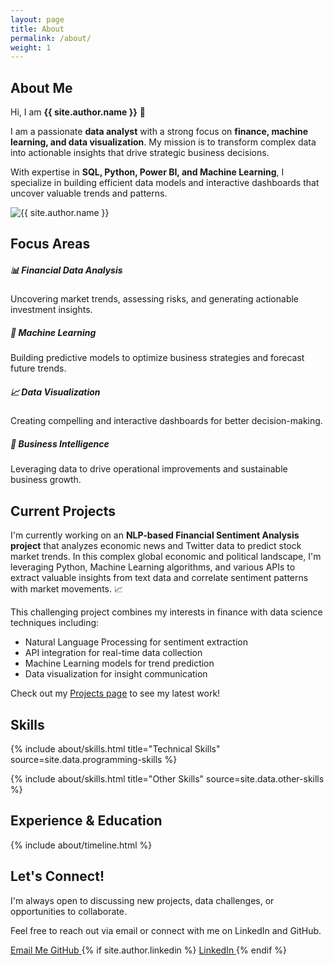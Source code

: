 ```yaml
---
layout: page
title: About
permalink: /about/
weight: 1
---
```


## About Me

<div class="row justify-content-between">
  <div class="col-md-8">
    <p>Hi, I am <strong>{{ site.author.name }}</strong> 👋</p>
    <p>I am a passionate <strong>data analyst</strong> with a strong focus on <strong>finance, machine learning, and data visualization</strong>. My mission is to transform complex data into actionable insights that drive strategic business decisions.</p>
    <p>With expertise in <strong>SQL, Python, Power BI, and Machine Learning</strong>, I specialize in building efficient data models and interactive dashboards that uncover valuable trends and patterns.</p>
  </div>
  <div class="col-md-4 mt-md-0 mt-4">
    <img src="{{ site.author.image }}" alt="{{ site.author.name }}" class="img-fluid rounded-circle">
  </div>
</div>

## Focus Areas

<div class="row">
  <div class="col-md-6">
    <div class="card mb-3">
      <div class="card-body">
        <h5>📊 Financial Data Analysis</h5>
        <p>Uncovering market trends, assessing risks, and generating actionable investment insights.</p>
      </div>
    </div>
  </div>
  <div class="col-md-6">
    <div class="card mb-3">
      <div class="card-body">
        <h5>🤖 Machine Learning</h5>
        <p>Building predictive models to optimize business strategies and forecast future trends.</p>
      </div>
    </div>
  </div>
  <div class="col-md-6">
    <div class="card mb-3">
      <div class="card-body">
        <h5>📈 Data Visualization</h5>
        <p>Creating compelling and interactive dashboards for better decision-making.</p>
      </div>
    </div>
  </div>
  <div class="col-md-6">
    <div class="card mb-3">
      <div class="card-body">
        <h5>💼 Business Intelligence</h5>
        <p>Leveraging data to drive operational improvements and sustainable business growth.</p>
      </div>
    </div>
  </div>
</div>

## Current Projects

<div class="alert alert-info" role="alert">
  <p>I'm currently working on an <strong>NLP-based Financial Sentiment Analysis project</strong> that analyzes economic news and Twitter data to predict stock market trends. In this complex global economic and political landscape, I'm leveraging Python, Machine Learning algorithms, and various APIs to extract valuable insights from text data and correlate sentiment patterns with market movements. 📈</p>
  <p>This challenging project combines my interests in finance with data science techniques including:</p>
  <ul>
    <li>Natural Language Processing for sentiment extraction</li>
    <li>API integration for real-time data collection</li>
    <li>Machine Learning models for trend prediction</li>
    <li>Data visualization for insight communication</li>
  </ul>
  <p>Check out my <a href="../projects/" class="alert-link">Projects page</a> to see my latest work!</p>
</div>

## Skills

{% include about/skills.html title="Technical Skills" source=site.data.programming-skills %}

{% include about/skills.html title="Other Skills" source=site.data.other-skills %}

## Experience & Education

{% include about/timeline.html %}

## Let's Connect!

<div class="row">
  <div class="col-md-8">
    <p>I'm always open to discussing new projects, data challenges, or opportunities to collaborate.</p>
    <p>Feel free to reach out via email or connect with me on LinkedIn and GitHub.</p>
    <p>
      <a class="btn btn-primary" href="mailto:{{ site.author.email }}">
        <i class="fas fa-envelope"></i> Email Me
      </a>
      <a class="btn btn-dark" href="https://github.com/{{ site.author.github }}">
        <i class="fab fa-github"></i> GitHub
      </a>
      {% if site.author.linkedin %}
      <a class="btn btn-info" href="https://www.linkedin.com/in/{{ site.author.linkedin }}">
        <i class="fab fa-linkedin"></i> LinkedIn
      </a>
      {% endif %}
    </p>
  </div>
</div>
